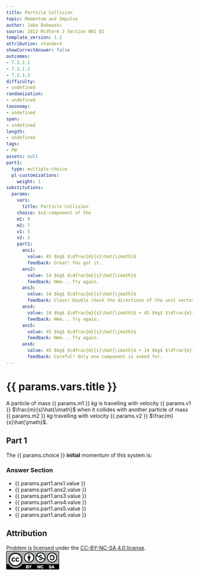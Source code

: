 ```yaml
---
title: Particle Collision
topic: Momentum and Impulse
author: Jake Bobowski
source: 2013 Midterm 2 Section 001 Q1
template_version: 1.2
attribution: standard
showCorrectAnswer: false
outcomes:
- 7.2.1.1
- 7.2.1.2
- 7.2.1.3
difficulty:
- undefined
randomization:
- undefined
taxonomy:
- undefined
span:
- undefined
length:
- undefined
tags:
- PW
assets: null
part1:
  type: multiple-choice
  pl-customizations:
    weight: 1
substitutions:
  params:
    vars:
      title: Particle Collision
    choice: $x$-component of the
    m1: 9
    m2: 7
    v1: 5
    v2: 2
    part1:
      ans1:
        value: 45 $kg$ $\dfrac{m}{s}\hat{\imath}$
        feedback: Great! You got it.
      ans2:
        value: 14 $kg$ $\dfrac{m}{s}\hat{\imath}$
        feedback: Hmm... Try again.
      ans3:
        value: 14 $kg$ $\dfrac{m}{s}\hat{\jmath}$
        feedback: Close! Double check the directions of the unit vectors.
      ans4:
        value: 14 $kg$ $\dfrac{m}{s}\hat{\imath}$ + 45 $kg$ $\dfrac{m}{s}\hat{\jmath}$
        feedback: Hmm... Try again.
      ans5:
        value: 45 $kg$ $\dfrac{m}{s}\hat{\jmath}$
        feedback: Hmm... Try again.
      ans6:
        value: 45 $kg$ $\dfrac{m}{s}\hat{\imath}$ + 14 $kg$ $\dfrac{m}{s}\hat{\jmath}$
        feedback: Careful! Only one component is asked for.
---
```

# {{ params.vars.title }}
A particle of mass {{ params.m1 }} $kg$ is travelling with velocity {{ params.v1 }} $\frac{m}{s}\hat{\imath}$ when it collides with another particle of mass {{ params.m2 }} $kg$ travelling with velocity {{ params.v2 }} $\frac{m}{s}\hat{\jmath}$.

## Part 1

The {{ params.choice }} **initial** momentum of this system is:

### Answer Section

- {{ params.part1.ans1.value }}
- {{ params.part1.ans2.value }}
- {{ params.part1.ans3.value }}
- {{ params.part1.ans4.value }}
- {{ params.part1.ans5.value }}
- {{ params.part1.ans6.value }}

## Attribution

Problem is licensed under the [CC-BY-NC-SA 4.0 license](https://creativecommons.org/licenses/by-nc-sa/4.0/).<br> ![The Creative Commons 4.0 license requiring attribution-BY, non-commercial-NC, and share-alike-SA license.](https://raw.githubusercontent.com/firasm/bits/master/by-nc-sa.png)